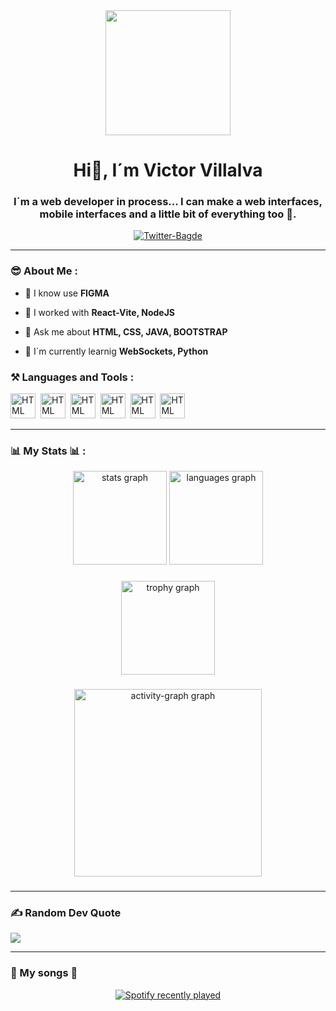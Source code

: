 <div id="header" align="center">
    <img src="https://media.giphy.com/media/K7StRcr7hagJpXROmb/giphy.gif" width="200">
    <h1 align="center">Hi👋, I´m Victor Villalva </h1>
    <h3 align="center">
        I´m a web developer in process... I can make a web interfaces, mobile interfaces and a little bit of everything too 🫰.
    </h3>
</div>

<div id="badges" align="center">
    <a href="https://twitter.com/villalva2003">
        <img src="https://img.shields.io/twitter/follow/villalva2003?color=blue&logo=Twitter&style=for-the-badge" alt="Twitter-Bagde">
    </a>
</div>

---

### 😎 About Me : 
- 📌 I know use **FIGMA** 

- 📌 I worked with **React-Vite, NodeJS**

- 📌 Ask me about **HTML, CSS, JAVA, BOOTSTRAP**

- 📌 I´m currently learnig **WebSockets, Python**

<div align="left">
    <h3> ⚒ Languages and Tools : </h3>
    <div>
        <img src="https://cdn-icons-png.flaticon.com/512/226/226777.png" title="HTML5" alt="HTML" width="40" height="40" />&nbsp;
        <img src="https://cdn-icons-png.flaticon.com/512/5968/5968267.png" title="HTML5" alt="HTML" width="40" height="40" />&nbsp;
        <img src="https://cdn-icons-png.flaticon.com/512/5968/5968242.png" title="HTML5" alt="HTML" width="40" height="40" />&nbsp;
        <img src="https://cdn-icons-png.flaticon.com/512/919/919825.png" title="HTML5" alt="HTML" width="40" height="40" />&nbsp;
        <img src="https://cdn-icons-png.flaticon.com/512/5968/5968705.png" title="HTML5" alt="HTML" width="40" height="40" />&nbsp;
        <img src="https://cdn-icons-png.flaticon.com/512/1126/1126012.png" title="HTML5" alt="HTML" width="40" height="40" />&nbsp;
    </div>
</div>

---

### 📊 My Stats 📊 : 
<div align="center">
  <img src="https://github-readme-stats.vercel.app/api?username=victorvillalva&hide_title=false&hide_rank=false&show_icons=true&include_all_commits=true&count_private=true&disable_animations=false&theme=dracula&locale=en&hide_border=false&order=1" height="150" alt="stats graph"  />
  <img src="https://github-readme-stats.vercel.app/api/top-langs?username=victorvillalva&locale=en&hide_title=false&layout=compact&card_width=320&langs_count=5&theme=dracula&hide_border=false&order=2" height="150" alt="languages graph"  />
</div>

###

<div align="center">
  <img src="https://github-profile-trophy.vercel.app?username=victorvillalva&theme=dracula&column=4&row=2&margin-w=50&margin-h=20&no-bg=false&no-frame=false&order=4" height="150" alt="trophy graph"  />
</div>

###

<div align="center">
  <img src="https://github-readme-activity-graph.vercel.app/graph?username=victorvillalva&radius=16&theme=nightowl&area=true&order=5" height="300" alt="activity-graph graph"  />
</div>

###

###

---

### ✍️ Random Dev Quote
![](https://quotes-github-readme.vercel.app/api?type=horizontal&theme=radical)

---
### 🎵 My songs 🎵
<div align="center">
  <a href="https://open.spotify.com/user/gwosac3my3k8y06pud4nprl5g">
    <img src="https://spotify-recently-played-readme.vercel.app/api?user=gwosac3my3k8y06pud4nprl5g&count=5" alt="Spotify recently played"  />
  </a>
</div>

###
